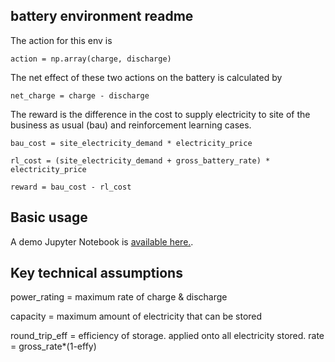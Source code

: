 ## battery environment readme

The action for this env is
```
action = np.array(charge, discharge)
```

The net effect of these two actions on the battery is calculated by
```
net_charge = charge - discharge
```

The reward is the difference in the cost to supply electricity to site of the business as usual (bau) and reinforcement learning cases.
```
bau_cost = site_electricity_demand * electricity_price

rl_cost = (site_electricity_demand + gross_battery_rate) * electricity_price

reward = bau_cost - rl_cost
```

## Basic usage
A demo Jupyter Notebook is [available here.](https://github.com/ADGEfficiency/energy_py/blob/master/energy_py/main/notebooks/battery/env_demo.ipynb).

## Key technical assumptions

power_rating = maximum rate of charge & discharge

capacity = maximum amount of electricity that can be stored

round_trip_eff = efficiency of storage.  applied onto all electricity stored.
    rate = gross_rate*(1-effy)
